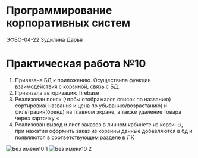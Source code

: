 # Программирование корпоративных систем

ЭФБО-04-22 Зудилина Дарья


# Практическая работа №10

1. Привязана БД к приложению. Осуществила функции взаимодействия с корзиной, связь с БД. <br>
2. Привязала авторизацию firebase  
3. Реализован поиск (чтобы отображался список по названию) сортировка( названия и цена по убыванию/возрастанию) и фильтрация(бренд) на главном экране, а также удаление товара через карточку <
4. Реализован вывод и лист заказов в личном кабинете из корзины, при нажатии оформить заказ из корзины данные добавляются в бд и появляются в соответствующем разделе в ЛК 

![Без имени10 1](https://github.com/user-attachments/assets/50db98b8-8228-4f4a-87c3-a678f578d904)
![Без имени10 2](https://github.com/user-attachments/assets/aa021930-4aba-4723-96e5-ce3722b88d6a)



